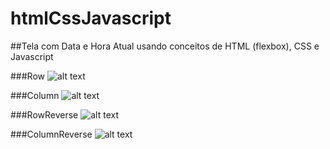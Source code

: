 # htmlCssJavascript
##Tela com Data e Hora Atual usando conceitos de HTML (flexbox), CSS e Javascript


###Row
![alt text](https://github.com/fellipespfc/htmlCssJavascript/blob/main/Row.JPG)

###Column
![alt text](https://github.com/fellipespfc/htmlCssJavascript/blob/main/Column.JPG)


###RowReverse
![alt text](https://github.com/fellipespfc/htmlCssJavascript/blob/main/RowReverse.JPG)


###ColumnReverse
![alt text](https://github.com/fellipespfc/htmlCssJavascript/blob/main/ColumnReverse.JPG)


